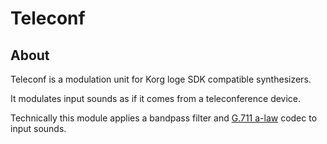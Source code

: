 # Teleconf

## About

Teleconf is a modulation unit for Korg loge SDK compatible synthesizers.

It modulates input sounds as if it comes from a teleconference device.

Technically this module applies a bandpass filter and [G.711 a-law](https://en.wikipedia.org/wiki/G.711) codec to input sounds.